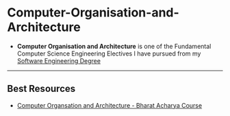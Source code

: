 # Computer-Organisation-and-Architecture

- **Computer Organisation and Architecture** is one of the Fundamental Computer Science Engineering Electives I have pursued from my [Software Engineering Degree](https://github.com/AswinBarath/Software-Engineering-Degree)

---

## Best Resources

- [Computer Organsation and Architecture - Bharat Acharya Course](https://bharatacharyaeducation.com/index.php/channel/view?id=8)

